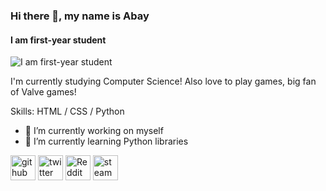 ### Hi there 👋, my name is Abay
#### I am first-year student
![I am first-year student](https://i.pinimg.com/736x/26/87/df/2687df3e5a5b1b8a5f95be66e4b87571.jpg)

I'm currently studying Computer Science! Also love to play games, big fan of Valve games! 

Skills: HTML / CSS / Python 

- 🔭 I’m currently working on myself 
- 🌱 I’m currently learning Python libraries

[<img src='https://cdn.jsdelivr.net/npm/simple-icons@3.0.1/icons/github.svg' alt='github' height='40'>](https://github.com/s-bye)  [<img src='https://cdn.jsdelivr.net/npm/simple-icons@3.0.1/icons/twitter.svg' alt='twitter' height='40'>](https://twitter.com/sbye47)  [<img src='https://cdn.jsdelivr.net/npm/simple-icons@3.0.1/icons/reddit.svg' alt='Reddit' height='40'>](https://www.reddit.com/user/MZBest)  [<img src='https://cdn.jsdelivr.net/npm/simple-icons@3.0.1/icons/steam.svg' alt='steam' height='40'>](https://steamcommunity.com/id/sayonaranbye)  

